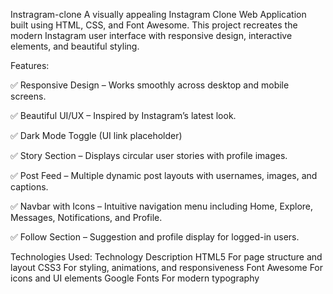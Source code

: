  Instragram-clone
 A visually appealing Instagram Clone Web Application built using HTML, CSS, and Font Awesome. This project recreates the modern Instagram user interface with responsive design, interactive elements, and beautiful styling.

Features:

✅ Responsive Design – Works smoothly across desktop and mobile screens.

✅ Beautiful UI/UX – Inspired by Instagram’s latest look.

✅ Dark Mode Toggle (UI link placeholder)

✅ Story Section – Displays circular user stories with profile images.

✅ Post Feed – Multiple dynamic post layouts with usernames, images, and captions.

✅ Navbar with Icons – Intuitive navigation menu including Home, Explore, Messages, Notifications, and Profile.

✅ Follow Section – Suggestion and profile display for logged-in users.

 Technologies Used:
Technology	Description
HTML5	For page structure and layout
CSS3	For styling, animations, and responsiveness
Font Awesome	For icons and UI elements
Google Fonts	For modern typography
